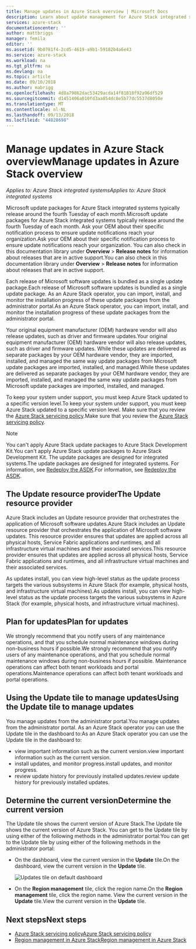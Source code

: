 ```yaml
---
title: Manage updates in Azure Stack overview | Microsoft Docs
description: Learn about update management for Azure Stack integrated systems.
services: azure-stack
documentationcenter: ''
author: mattbriggs
manager: femila
editor: ''
ms.assetid: 9b0781f4-2cd5-4619-a9b1-59182b4a6e43
ms.service: azure-stack
ms.workload: na
ms.tgt_pltfrm: na
ms.devlang: na
ms.topic: article
ms.date: 09/10/2018
ms.author: mabrigg
ms.openlocfilehash: 4d8a79862dac53429acda14f81818f92a96df529
ms.sourcegitcommit: d1451406a010fd3aa854dc8e5b77dc5537d8050e
ms.translationtype: MT
ms.contentlocale: nl-NL
ms.lasthandoff: 09/13/2018
ms.locfileid: "44828698"
---
```

# <a name="manage-updates-in-azure-stack-overview"></a><span data-ttu-id="6e31b-103">Manage updates in Azure Stack overview</span><span class="sxs-lookup"><span data-stu-id="6e31b-103">Manage updates in Azure Stack overview</span></span>

<span data-ttu-id="6e31b-104">*Applies to: Azure Stack integrated systems*</span><span class="sxs-lookup"><span data-stu-id="6e31b-104">*Applies to: Azure Stack integrated systems*</span></span>

<span data-ttu-id="6e31b-105">Microsoft update packages for Azure Stack integrated systems typically release around the fourth Tuesday of each month.</span><span class="sxs-lookup"><span data-stu-id="6e31b-105">Microsoft update packages for Azure Stack integrated systems typically release around the fourth Tuesday of each month.</span></span> <span data-ttu-id="6e31b-106">Ask your OEM about their specific notification process to ensure update notifications reach your organization.</span><span class="sxs-lookup"><span data-stu-id="6e31b-106">Ask your OEM about their specific notification process to ensure update notifications reach your organization.</span></span> <span data-ttu-id="6e31b-107">You can also check in this documentation library under **Overview** > **Release notes** for information about releases that are in active support.</span><span class="sxs-lookup"><span data-stu-id="6e31b-107">You can also check in this documentation library under **Overview** > **Release notes** for information about releases that are in active support.</span></span> 

<span data-ttu-id="6e31b-108">Each release of Microsoft software updates is bundled as a single update package.</span><span class="sxs-lookup"><span data-stu-id="6e31b-108">Each release of Microsoft software updates is bundled as a single update package.</span></span> <span data-ttu-id="6e31b-109">As an Azure Stack operator, you can import, install, and monitor the installation progress of these update packages from the administrator portal.</span><span class="sxs-lookup"><span data-stu-id="6e31b-109">As an Azure Stack operator, you can import, install, and monitor the installation progress of these update packages from the administrator portal.</span></span> 

<span data-ttu-id="6e31b-110">Your original equipment manufacturer (OEM) hardware vendor will also release updates, such as driver and firmware updates.</span><span class="sxs-lookup"><span data-stu-id="6e31b-110">Your original equipment manufacturer (OEM) hardware vendor will also release updates, such as driver and firmware updates.</span></span> <span data-ttu-id="6e31b-111">While these updates are delivered as separate packages by your OEM hardware vendor, they are imported, installed, and managed the same way update packages from Microsoft update packages are imported, installed, and managed.</span><span class="sxs-lookup"><span data-stu-id="6e31b-111">While these updates are delivered as separate packages by your OEM hardware vendor, they are imported, installed, and managed the same way update packages from Microsoft update packages are imported, installed, and managed.</span></span>

<span data-ttu-id="6e31b-112">To keep your system under support, you must keep Azure Stack updated to a specific version level.</span><span class="sxs-lookup"><span data-stu-id="6e31b-112">To keep your system under support, you must keep Azure Stack updated to a specific version level.</span></span> <span data-ttu-id="6e31b-113">Make sure that you review the [Azure Stack servicing policy](azure-stack-servicing-policy.md).</span><span class="sxs-lookup"><span data-stu-id="6e31b-113">Make sure that you review the [Azure Stack servicing policy](azure-stack-servicing-policy.md).</span></span>

> [!NOTE]
> <span data-ttu-id="6e31b-114">You can't apply Azure Stack update packages to Azure Stack Development Kit.</span><span class="sxs-lookup"><span data-stu-id="6e31b-114">You can't apply Azure Stack update packages to Azure Stack Development Kit.</span></span> <span data-ttu-id="6e31b-115">The update packages are designed for integrated systems.</span><span class="sxs-lookup"><span data-stu-id="6e31b-115">The update packages are designed for integrated systems.</span></span> <span data-ttu-id="6e31b-116">For information, see [Redeploy the ASDK](https://docs.microsoft.com/en-us/azure/azure-stack/asdk).</span><span class="sxs-lookup"><span data-stu-id="6e31b-116">For information, see [Redeploy the ASDK](https://docs.microsoft.com/en-us/azure/azure-stack/asdk).</span></span>

## <a name="the-update-resource-provider"></a><span data-ttu-id="6e31b-117">The Update resource provider</span><span class="sxs-lookup"><span data-stu-id="6e31b-117">The Update resource provider</span></span>

<span data-ttu-id="6e31b-118">Azure Stack includes an Update resource provider that orchestrates the application of Microsoft software updates.</span><span class="sxs-lookup"><span data-stu-id="6e31b-118">Azure Stack includes an Update resource provider that orchestrates the application of Microsoft software updates.</span></span> <span data-ttu-id="6e31b-119">This resource provider ensures that updates are applied across all physical hosts, Service Fabric applications and runtimes, and all infrastructure virtual machines and their associated services.</span><span class="sxs-lookup"><span data-stu-id="6e31b-119">This resource provider ensures that updates are applied across all physical hosts, Service Fabric applications and runtimes, and all infrastructure virtual machines and their associated services.</span></span>

<span data-ttu-id="6e31b-120">As updates install, you can view high-level status as the update process targets the various subsystems in Azure Stack (for example, physical hosts, and infrastructure virtual machines).</span><span class="sxs-lookup"><span data-stu-id="6e31b-120">As updates install, you can view high-level status as the update process targets the various subsystems in Azure Stack (for example, physical hosts, and infrastructure virtual machines).</span></span>

## <a name="plan-for-updates"></a><span data-ttu-id="6e31b-121">Plan for updates</span><span class="sxs-lookup"><span data-stu-id="6e31b-121">Plan for updates</span></span>

<span data-ttu-id="6e31b-122">We strongly recommend that you notify users of any maintenance operations, and that you schedule normal maintenance windows during non-business hours if possible.</span><span class="sxs-lookup"><span data-stu-id="6e31b-122">We strongly recommend that you notify users of any maintenance operations, and that you schedule normal maintenance windows during non-business hours if possible.</span></span> <span data-ttu-id="6e31b-123">Maintenance operations can affect both tenant workloads and portal operations.</span><span class="sxs-lookup"><span data-stu-id="6e31b-123">Maintenance operations can affect both tenant workloads and portal operations.</span></span>

## <a name="using-the-update-tile-to-manage-updates"></a><span data-ttu-id="6e31b-124">Using the Update tile to manage updates</span><span class="sxs-lookup"><span data-stu-id="6e31b-124">Using the Update tile to manage updates</span></span>
<span data-ttu-id="6e31b-125">You manage updates from the administrator portal.</span><span class="sxs-lookup"><span data-stu-id="6e31b-125">You manage updates from the administrator portal.</span></span> <span data-ttu-id="6e31b-126">As an Azure Stack operator you can use the Update tile in the dashboard to:</span><span class="sxs-lookup"><span data-stu-id="6e31b-126">As an Azure Stack operator you can use the Update tile in the dashboard to:</span></span>

- <span data-ttu-id="6e31b-127">view important information such as the current version.</span><span class="sxs-lookup"><span data-stu-id="6e31b-127">view important information such as the current version.</span></span>
- <span data-ttu-id="6e31b-128">install updates, and monitor progress.</span><span class="sxs-lookup"><span data-stu-id="6e31b-128">install updates, and monitor progress.</span></span>
- <span data-ttu-id="6e31b-129">review update history for previously installed updates.</span><span class="sxs-lookup"><span data-stu-id="6e31b-129">review update history for previously installed updates.</span></span>
 
## <a name="determine-the-current-version"></a><span data-ttu-id="6e31b-130">Determine the current version</span><span class="sxs-lookup"><span data-stu-id="6e31b-130">Determine the current version</span></span>

<span data-ttu-id="6e31b-131">The Update tile shows the current version of Azure Stack.</span><span class="sxs-lookup"><span data-stu-id="6e31b-131">The Update tile shows the current version of Azure Stack.</span></span> <span data-ttu-id="6e31b-132">You can get to the Update tile by using either of the following methods in the administrator portal:</span><span class="sxs-lookup"><span data-stu-id="6e31b-132">You can get to the Update tile by using either of the following methods in the administrator portal:</span></span>

- <span data-ttu-id="6e31b-133">On the dashboard, view the current version in the **Update** tile.</span><span class="sxs-lookup"><span data-stu-id="6e31b-133">On the dashboard, view the current version in the **Update** tile.</span></span>
 
   ![Updates tile on default dashboard](./media/azure-stack-updates/image1.png)
 
- <span data-ttu-id="6e31b-135">On the **Region management** tile, click the region name.</span><span class="sxs-lookup"><span data-stu-id="6e31b-135">On the **Region management** tile, click the region name.</span></span> <span data-ttu-id="6e31b-136">View the current version in the **Update** tile.</span><span class="sxs-lookup"><span data-stu-id="6e31b-136">View the current version in the **Update** tile.</span></span>

## <a name="next-steps"></a><span data-ttu-id="6e31b-137">Next steps</span><span class="sxs-lookup"><span data-stu-id="6e31b-137">Next steps</span></span>

- [<span data-ttu-id="6e31b-138">Azure Stack servicing policy</span><span class="sxs-lookup"><span data-stu-id="6e31b-138">Azure Stack servicing policy</span></span>](azure-stack-servicing-policy.md) 
- [<span data-ttu-id="6e31b-139">Region management in Azure Stack</span><span class="sxs-lookup"><span data-stu-id="6e31b-139">Region management in Azure Stack</span></span>](azure-stack-region-management.md)     


